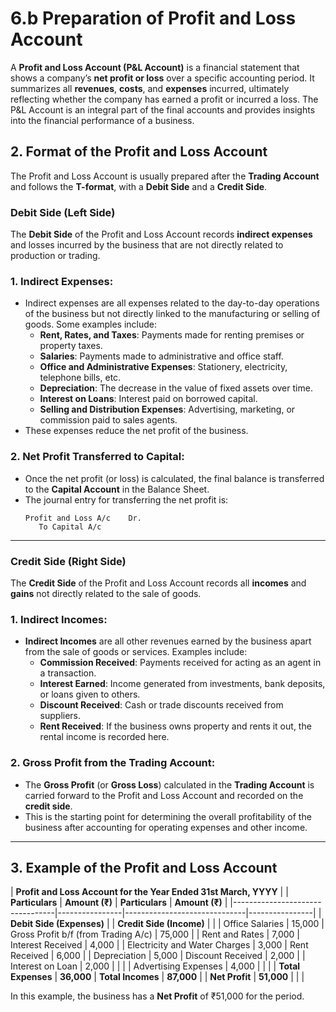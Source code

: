 # 6.b Preparation of Profit and Loss Account

A **Profit and Loss Account (P&L Account)** is a financial statement that shows a company’s **net profit or loss** over a specific accounting period. It summarizes all **revenues**, **costs**, and **expenses** incurred, ultimately reflecting whether the company has earned a profit or incurred a loss. The P&L Account is an integral part of the final accounts and provides insights into the financial performance of a business.

## 2. Format of the Profit and Loss Account

The Profit and Loss Account is usually prepared after the **Trading Account** and follows the **T-format**, with a **Debit Side** and a **Credit Side**.

### Debit Side (Left Side)

The **Debit Side** of the Profit and Loss Account records **indirect expenses** and losses incurred by the business that are not directly related to production or trading.

### 1. **Indirect Expenses**:
   - Indirect expenses are all expenses related to the day-to-day operations of the business but not directly linked to the manufacturing or selling of goods. Some examples include:
     - **Rent, Rates, and Taxes**: Payments made for renting premises or property taxes.
     - **Salaries**: Payments made to administrative and office staff.
     - **Office and Administrative Expenses**: Stationery, electricity, telephone bills, etc.
     - **Depreciation**: The decrease in the value of fixed assets over time.
     - **Interest on Loans**: Interest paid on borrowed capital.
     - **Selling and Distribution Expenses**: Advertising, marketing, or commission paid to sales agents.
   - These expenses reduce the net profit of the business.

### 2. **Net Profit Transferred to Capital**:
   - Once the net profit (or loss) is calculated, the final balance is transferred to the **Capital Account** in the Balance Sheet.
   - The journal entry for transferring the net profit is:
     ```plaintext
     Profit and Loss A/c    Dr.
        To Capital A/c
     ```

---

### Credit Side (Right Side)

The **Credit Side** of the Profit and Loss Account records all **incomes** and **gains** not directly related to the sale of goods.

### 1. **Indirect Incomes**:
   - **Indirect Incomes** are all other revenues earned by the business apart from the sale of goods or services. Examples include:
     - **Commission Received**: Payments received for acting as an agent in a transaction.
     - **Interest Earned**: Income generated from investments, bank deposits, or loans given to others.
     - **Discount Received**: Cash or trade discounts received from suppliers.
     - **Rent Received**: If the business owns property and rents it out, the rental income is recorded here.
   
### 2. **Gross Profit from the Trading Account**:
   - The **Gross Profit** (or **Gross Loss**) calculated in the **Trading Account** is carried forward to the Profit and Loss Account and recorded on the **credit side**.
   - This is the starting point for determining the overall profitability of the business after accounting for operating expenses and other income.

---

## 3. Example  of the Profit and Loss Account

| **Profit and Loss Account for the Year Ended 31st March, YYYY** |
| **Particulars**                | **Amount (₹)** | **Particulars**              | **Amount (₹)** |
|---------------------------------|----------------|------------------------------|----------------|
| **Debit Side (Expenses)**       |                | **Credit Side (Income)**      |                |
| Office Salaries                 | 15,000         | Gross Profit b/f (from Trading A/c) | 75,000         |
| Rent and Rates                  | 7,000          | Interest Received             | 4,000          |
| Electricity and Water Charges   | 3,000          | Rent Received                 | 6,000          |
| Depreciation                    | 5,000          | Discount Received             | 2,000          |
| Interest on Loan                | 2,000          |                              |                |
| Advertising Expenses            | 4,000          |                              |                |
| **Total Expenses**              | **36,000**     | **Total Incomes**             | **87,000**     |
| **Net Profit**                  | **51,000**     |                              |                |

In this example, the business has a **Net Profit** of ₹51,000 for the period.
